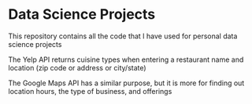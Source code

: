 # Data Science Projects

This repository contains all the code that I have used for personal data science projects 

The Yelp API returns cuisine types when entering a restaurant name and location (zip code or address or city/state)

The Google Maps API has a similar purpose, but it is more for finding out location hours, the type of business, and offerings

